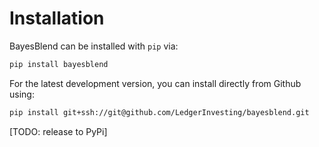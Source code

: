 # Installation

BayesBlend can be installed with `pip` via:

```bash
pip install bayesblend
```

For the latest development version, you can install directly
from Github using:

```bash
pip install git+ssh://git@github.com/LedgerInvesting/bayesblend.git
```

[TODO: release to PyPi]
